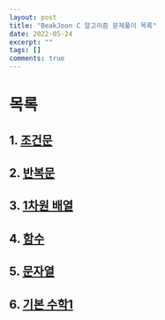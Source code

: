 ```yaml
---
layout: post
title: "BeakJoon C 알고리즘 문제풀이 목록"
date: 2022-05-24
excerpt: ""
tags: []
comments: true
---
```


# 목록

## 1. [조건문](https://glydokid.github.io//BeakJoon-C-Conditional)
## 2. [반복문](https://glydokid.github.io//BeakJoon-C-loop)
## 3. [1차원 배열](https://glydokid.github.io//BeakJoon-1_Arr)
## 4. [함수](https://glydokid.github.io//BeakJoon-Function)
## 5. [문자열](https://glydokid.github.io//BeakJoon-String)
## 6. [기본 수학1](https://glydokid.github.io//BeakJoon-Basic-math1)